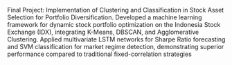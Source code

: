 Final Project: Implementation of Clustering and Classification in Stock Asset Selection for Portfolio Diversification. Developed a machine learning framework for dynamic stock portfolio optimization on the Indonesia Stock Exchange (IDX), integrating K-Means, DBSCAN, and Agglomerative Clustering. Applied multivariate LSTM networks for Sharpe Ratio forecasting and SVM classification for market regime detection, demonstrating superior performance compared to traditional fixed-correlation strategies
